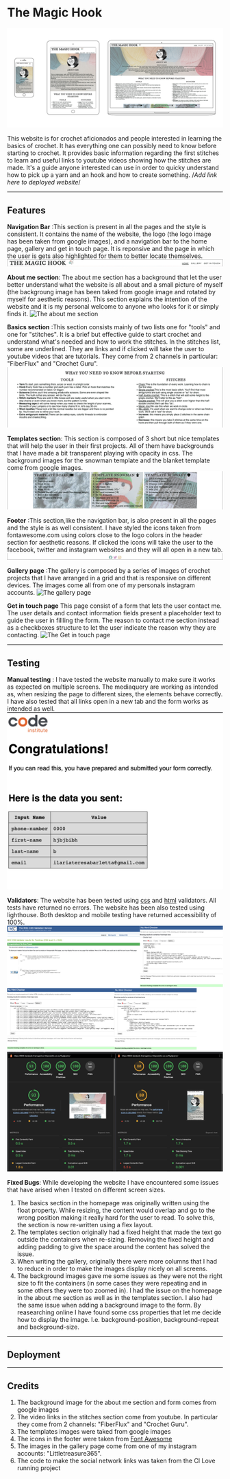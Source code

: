 # The Magic Hook
![The magic hook on multiple devices](assets/images/Site%20Devices.png)

This website is for crochet aficionados and people interested in learning the basics of crochet. It has everything one can possibly need to know before starting to crochet. It provides basic information regarding the first stitches to learn and useful links to youtube videos showing how the stitches are made. It's a guide anyone interested can use in order to quicky understand how to pick up a yarn and an hook and how to create something. 
/*Add link here to deployed website*/

----
## Features

__Navigation Bar__ :This section is present in all the pages and the style is consistent. It contains the name of the website, the logo (the logo image has been taken from google images), and a navigation bar to the home page, gallery and get in touch page. It is reponsive and the page in which the user is gets also highlighted for them to better locate themselves.
![The navigation bar](assets/images/navbar-readme.png)

__About me section__: The about me section has a background that let the user better understand what the website is all about and a small picture of myself (the backgroung image has been taked from google image and rotated by myself for aesthetic reasons). This section explains the intention of the website and it is my personal welcome to anyone who looks for it or simply finds it. 
![The about me section](assets/images/aboutme-readme.png)

__Basics section__ :This section consists mainly of two lists one for "tools" and one for "stitches". It is a brief but effective guide to start crochet and understand what's needed and how to work the stitches. In the stitches list, some are underlined. They are links and if clicked will take the user to youtube videos that are tutorials. They come from 2 channels in particular: "FiberFlux" and "Crochet Guru".
![The basics section](assets/images/basics-readme.png)

__Templates section__: This section is composed of 3 short but nice templates that will help the user in their first projects. All of them have backgrounds that I have made a bit transparent playing with opacity in css. The background images for the snowman template and the blanket template come from google images. 
![The templates section](assets/images/templates-readme.png)

__Footer__ :This section,like the navigation bar, is also present in all the pages and the style is as well consistent. I have styled the icons taken from fontawesome.com using colors close to the logo colors in the header section for aesthetic reasons. If clicked the icons will take the user to the facebook, twitter and instagram websites and they will all open in a new tab. 
![The footer section](assets/images/footer-readme.png)

__Gallery page__ :The gallery is composed by a series of images of crochet projects that I have arranged in a grid and that is responsive on different devices. The images come all from one of my personals instagram accounts. 
![The gallery page](assets/images/gallery-readme.png)

__Get in touch page__ This page consist of a form that lets the user contact me. The user details and contact information fields present a placeholder text to guide the user in fillling the form. The reason to contact me section instead as a checkboxes structure to let the user indicate the reason why they are contacting. 
![The Get in touch page](assets/images/form-readme.png)

----
## Testing
__Manual testing__ : I have tested the website manually to make sure it works as expected on multiple screens. The mediaquery are working as intended as, when resizing the page to different sizes, the elements behave correctly. I have also tested that all links open in a new tab and the form works as intended as well.
![Testing the form](assets/images/form-testing-readme.png)

__Validators__: The website has been tested using [css](https://jigsaw.w3.org/css-validator/validator?uri=https%3A%2F%2Fvalidator.w3.org%2Fnu%2F%3Fdoc%3Dhttps%253A%252F%252Fcode-institute-org.github.io%252Flove-running-2.0%252Findex.html&profile=css3svg&usermedium=all&warning=1&vextwarning=&lang=en#css) and [html](https://validator.w3.org/nu/?doc=https%3A%2F%2Fcode-institute-org.github.io%2Flove-running-2.0%2Findex.html) validators. All tests have returned no errors. The website has been also tested using lighthouse. Both desktop and mobile testing have returned accessibility of 100%.
![Validators html and css](assets/images/Validators-readme.png)
![Validator lighthouse](assets/images/Lighthouse-readme.png)

__Fixed Bugs__: While developing the website I have encountered some issues that have arised when I tested on different screen sizes. 

1. The basics section in the homepage was originally written using the float property. While resizing, the content would overlap and go to the wrong position making it really hard for the user to read. To solve this, the section is now re-written using a flex layout. 
2. The templates section originally had a fixed height that made the text go outside the containers when re-sizing. Removing the fixed height and adding padding to give the space around the content has solved the issue.
3. When writing the gallery, originally there were more columns that I had to reduce in order to make the images display nicely on all screens. 
4. The background images gave me some issues as they were not the right size to fit the containers (in some cases they were repeating and in some others they were too zoomed in). I had the issue on the homepage in the about me section as well as in the templates section. I also had the same issue when adding a background image to the form. By reasearching online I have found some css properties that let me decide how to display the image. I.e. background-position, background-repeat and background-size. 
----
## Deployment
----
## Credits 
1. The background image for the about me section and form comes from google images
2. The video links in the stitches section come from youtube. In particular they come from 2 channels: "FiberFlux" and "Crochet Guru".
3. The templates images were taked from google images
4. The icons in the footer were taken from [Font Awesome](https://fontawesome.com/)
5. The images in the gallery page come from one of my instagram accounts: "Littletreasure365".
6. The code to make the social network links was taken from the CI Love running project